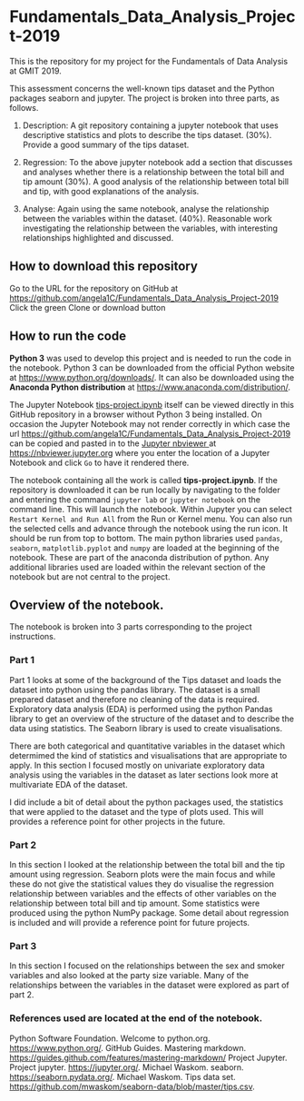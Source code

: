 # Fundamentals_Data_Analysis_Project-2019
This is the repository for my project for the Fundamentals of Data Analysis at GMIT 2019.

This assessment concerns the well-known tips dataset and the Python packages seaborn and jupyter.
The project is broken into three parts, as follows.

1. Description: A git repository containing a jupyter notebook that uses descriptive statistics and plots to describe the tips dataset. (30%). Provide a good summary of the tips dataset.

2. Regression: To the above jupyter notebook add a section that discusses and analyses whether there is a relationship between the total bill and tip amount (30%). A good analysis of the relationship between total bill and tip, with good explanations of the analysis.
 
3. Analyse: Again using the same notebook, analyse the relationship between the variables within the dataset. (40%). Reasonable work investigating the relationship between the variables, with interesting relationships highlighted and discussed.



## How to download this repository

Go to the URL for the repository on GitHub at https://github.com/angela1C/Fundamentals_Data_Analysis_Project-2019
Click the green Clone or download button

## How to run the code

**Python 3** was used to develop this project and is needed to run the code in the notebook. Python 3 can be downloaded from the official Python website at https://www.python.org/downloads/. It can also be downloaded using the **Anaconda Python distribution** at https://www.anaconda.com/distribution/. 

The Jupyter Notebook [tips-project.ipynb](https://github.com/angela1C/Fundamentals_Data_Analysis_Project-2019/blob/master/tips-project.ipynb) itself can be viewed directly in this GitHub repository in a browser without Python 3 being installed. On occasion the Jupyter Notebook may not render correctly in which case the url <https://github.com/angela1C/Fundamentals_Data_Analysis_Project-2019> can be copied and pasted in to the [Jupyter nbviewer ](https://nbviewer.jupyter.org ) at
https://nbviewer.jupyter.org  where you enter the location of a Jupyter Notebook and click `Go` to have it rendered there.

The notebook containing all the work is called **tips-project.ipynb**. If the repository is downloaded it can be run locally by navigating to the folder and entering the command `jupyter lab` or `jupyter notebook` on the command line. This will launch the notebook. Within Jupyter you can select `Restart Kernel and Run All` from the Run or Kernel menu.
You can also run the selected cells and advance through the notebook using the run icon. It should be run from top to bottom.
The main python libraries used `pandas`, `seaborn`, `matplotlib.pyplot` and `numpy` are loaded at the beginning of the notebook. These are part of the anaconda distribution of python. Any additional libraries used are loaded within the relevant section of the notebook but are not central to the project. 

## Overview of the notebook.
The notebook is broken into 3 parts corresponding to the project instructions. 

### Part 1
Part 1 looks at some of the background of the Tips dataset and loads the dataset into python using the pandas library. The dataset is a small prepared dataset and therefore no cleaning of the data is required. Exploratory data analysis (EDA) is performed using the python Pandas library to get an overview of the structure of the dataset and to describe the data using statistics. The Seaborn library is used to create visualisations.

There are both categorical and quantitative variables in the dataset which determimed the kind of statistics and visualisations that are appropriate to apply. In this section I focused mostly on univariate exploratory data analysis using the variables in the dataset as later sections look more at multivariate EDA of the dataset. 

I did include a bit of detail about the python packages used, the statistics that were applied to the dataset and the type of plots used. This will provides a reference point for other projects in the future.

### Part 2

In this section I looked at the relationship between the total bill and the tip amount using regression. Seaborn plots were the main focus and while these do not give the statistical values they do visualise the regression relationship between variables and the effects of other variables on the relationship between total bill and tip amount. Some statistics were produced using the python NumPy package.
Some detail about regression is included and will provide a reference point for future projects.

### Part 3 
In this section I focused on the relationships between the sex and smoker variables and also looked at the party size variable. Many of the relationships between the variables in the dataset were explored as part of part 2. 

### References used are located at the end of the notebook.

Python Software Foundation. Welcome to python.org. https://www.python.org/.
GitHub Guides. Mastering markdown. https://guides.github.com/features/mastering-markdown/
Project Jupyter. Project jupyter. https://jupyter.org/.
Michael Waskom. seaborn. https://seaborn.pydata.org/.
Michael Waskom. Tips data set. https://github.com/mwaskom/seaborn-data/blob/master/tips.csv.